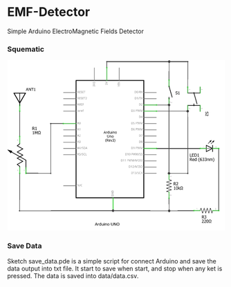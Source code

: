 # EMF-Detector

Simple Arduino ElectroMagnetic Fields Detector

### Squematic

![alt text](https://github.com/ibuioli/emf-detector/blob/master/squematic.png "EMF Detector Squematic")

### Save Data
Sketch save_data.pde is a simple script for connect Arduino and save the data output into txt file. It start to save when start, and stop when any ket is pressed. The data is saved into data/data.csv.
